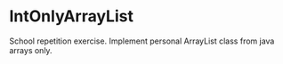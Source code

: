 # IntOnlyArrayList
School repetition exercise. Implement personal ArrayList class from java arrays only.  
